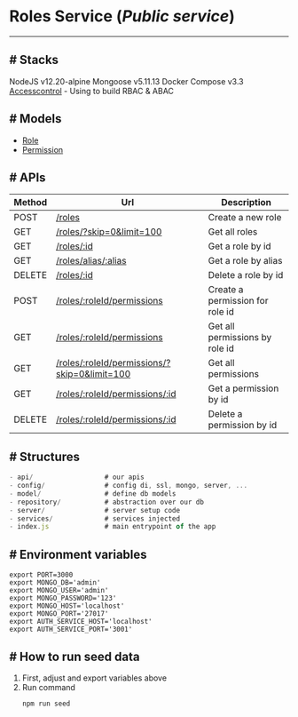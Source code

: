 # Roles Service (**_Public service_**)

---

## # Stacks

NodeJS v12.20-alpine
Mongoose v5.11.13
Docker Compose v3.3
[Accesscontrol](https://www.npmjs.com/package/accesscontrol) - Using to build RBAC & ABAC

## # Models

- [Role](src/models/role.model.js)
- [Permission](src/models/permission.model.js)

## # APIs

| Method | Url                                                                    | Description                     |
| ------ | ---------------------------------------------------------------------- | ------------------------------- |
| POST   | [/roles](src/api/roles.js)                                             | Create a new role               |
| GET    | [/roles/?skip=0&limit=100](src/api/roles.js)                           | Get all roles                   |
| GET    | [/roles/:id](src/api/roles.js)                                         | Get a role by id                |
| GET    | [/roles/alias/:alias](src/api/roles.js)                                | Get a role by alias             |
| DELETE | [/roles/:id](src/api/roles.js)                                         | Delete a role by id             |
| POST   | [/roles/:roleId/permissions](src/api/roles.js)                         | Create a permission for role id |
| GET    | [/roles/:roleId/permissions](src/api/roles.js)                         | Get all permissions by role id  |
| GET    | [/roles/:roleId/permissions/?skip=0&limit=100](src/api/permissions.js) | Get all permissions             |
| GET    | [/roles/:roleId/permissions/:id](src/api/permissions.js)               | Get a permission by id          |
| DELETE | [/roles/:roleId/permissions/:id](src/api/permissions.js)               | Delete a permission by id       |

## # Structures

```js
- api/                  # our apis
- config/               # config di, ssl, mongo, server, ...
- model/                # define db models
- repository/           # abstraction over our db
- server/               # server setup code
- services/             # services injected
- index.js              # main entrypoint of the app
```

## # Environment variables

```
export PORT=3000
export MONGO_DB='admin'
export MONGO_USER='admin'
export MONGO_PASSWORD='123'
export MONGO_HOST='localhost'
export MONGO_PORT='27017'
export AUTH_SERVICE_HOST='localhost'
export AUTH_SERVICE_PORT='3001'
```

## # How to run seed data

1. First, adjust and export variables above
2. Run command
   ```js
   npm run seed
   ```

